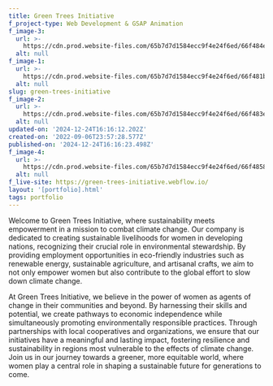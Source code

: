```yaml
---
title: Green Trees Initiative
f_project-type: Web Development & GSAP Animation
f_image-3:
  url: >-
    https://cdn.prod.website-files.com/65b7d7d1584ecc9f4e24f6ed/66f484e256e4d0f560f585f9_news.webp
  alt: null
f_image-1:
  url: >-
    https://cdn.prod.website-files.com/65b7d7d1584ecc9f4e24f6ed/66f481bfa268ae007405b4c2_home.webp
  alt: null
slug: green-trees-initiative
f_image-2:
  url: >-
    https://cdn.prod.website-files.com/65b7d7d1584ecc9f4e24f6ed/66f483e2240b9892d71110f6_about.webp
  alt: null
updated-on: '2024-12-24T16:16:12.202Z'
created-on: '2022-09-06T23:57:28.577Z'
published-on: '2024-12-24T16:16:23.498Z'
f_image-4:
  url: >-
    https://cdn.prod.website-files.com/65b7d7d1584ecc9f4e24f6ed/66f485867619bda7b06bdb5b_donate.webp
  alt: null
f_live-site: https://green-trees-initiative.webflow.io/
layout: '[portfolio].html'
tags: portfolio
---
```


Welcome to Green Trees Initiative, where sustainability meets empowerment in a mission to combat climate change. Our company is dedicated to creating sustainable livelihoods for women in developing nations, recognizing their crucial role in environmental stewardship. By providing employment opportunities in eco-friendly industries such as renewable energy, sustainable agriculture, and artisanal crafts, we aim to not only empower women but also contribute to the global effort to slow down climate change.

At Green Trees Initiative, we believe in the power of women as agents of change in their communities and beyond. By harnessing their skills and potential, we create pathways to economic independence while simultaneously promoting environmentally responsible practices. Through partnerships with local cooperatives and organizations, we ensure that our initiatives have a meaningful and lasting impact, fostering resilience and sustainability in regions most vulnerable to the effects of climate change. Join us in our journey towards a greener, more equitable world, where women play a central role in shaping a sustainable future for generations to come.

‍
